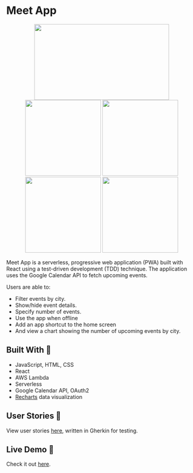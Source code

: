 # Meet App 
<p align="center">
  <img height="200" width="356.531" src="https://i.imgur.com/vG0s9Wq.png" ><br>
  <img height="200" src="https://i.imgur.com/proY7Al.png" >
  <img height="200" src="https://i.imgur.com/eB2MBVG.png" >
  <img height="200" src="https://i.imgur.com/xx8legd.png" >
  <img height="200" src="https://i.imgur.com/WjmQXvL.png" >
</p>

Meet App is a serverless, progressive web application (PWA) built with React using a test-driven development (TDD) technique. The application uses the Google Calendar API to fetch upcoming events. 

Users are able to:
- Filter events by city. 
- Show/hide event details. 
- Specify number of events. 
- Use the app when offline
- Add an app shortcut to the home screen
- And view a chart showing the number of upcoming events by city.

## Built With 🔨
- JavaScript,  HTML, CSS
- React
- AWS Lambda
- Serverless
- Google Calendar API, OAuth2
- [Recharts](https://recharts.org/) data visualization

## User Stories 📖
View user stories [here](https://github.com/cjwe/meet/blob/main/public/user-stories.md), written in Gherkin for testing.

## Live Demo 🌱
Check it out [here](https://cjwe.github.io/meet/).
